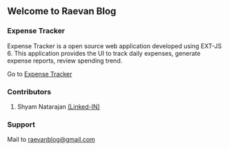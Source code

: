 ## Welcome to Raevan Blog
  
### Expense Tracker
Expense Tracker is a open source web application developed using EXT-JS 6. This application provides the UI to track daily expenses, generate expense reports, review spending trend.

Go to [Expense Tracker](https://raevanblog.github.com/expensetrackerext6)

### Contributors
1. Shyam Natarajan [(Linked-IN)](https://in.linkedin.com/in/shyam-natarajan-33b10421)

### Support
Mail to raevanblog@gmail.com

